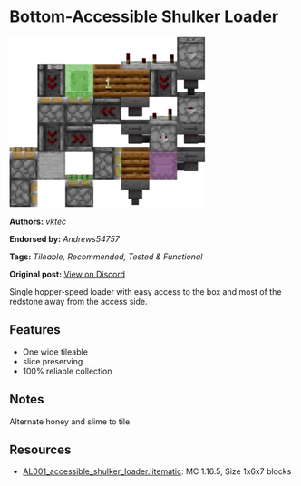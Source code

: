 # Bottom-Accessible Shulker Loader
<img alt="AL001_accessible_shulker_loader_render.png" src="images/AL001_accessible_shulker_loader_render.png?raw=1" height="300px">

**Authors:** *vktec*

**Endorsed by:** *Andrews54757*

**Tags:** *Tileable, Recommended, Tested & Functional*

**Original post:** [View on Discord](https://discord.com/channels/1375556143186837695/1392582196652675092)

Single hopper-speed loader with easy access to the box and most of the redstone away from the access side.
## Features
- One wide tileable
- slice preserving
- 100% reliable collection
## Notes
Alternate honey and slime to tile.

## Resources
- [AL001_accessible_shulker_loader.litematic](attachments/AL001_accessible_shulker_loader.litematic): MC 1.16.5, Size 1x6x7 blocks
